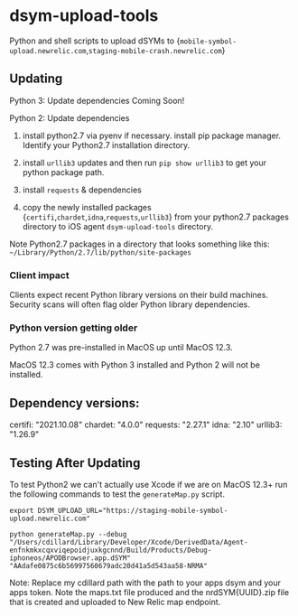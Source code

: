 # dsym-upload-tools
Python and shell scripts to upload dSYMs to {`mobile-symbol-upload.newrelic.com`,`staging-mobile-crash.newrelic.com`}

## Updating

Python 3: Update dependencies
Coming Soon!

Python 2: Update dependencies
1) install python2.7 via pyenv if necessary. install pip package manager. Identify your Python2.7 installation directory.

2) install `urllib3` updates and then run `pip show urllib3` to get your python package path.
3) install `requests` & dependencies 
4) copy the newly installed packages {`certifi`,`chardet`,`idna`,`requests`,`urllib3`} from your python2.7 packages directory to iOS agent `dsym-upload-tools` directory.

Note Python2.7 packages in a directory that looks something like this: `~/Library/Python/2.7/lib/python/site-packages` 

### Client impact
Clients expect recent Python library versions on their build machines. Security scans will often flag older Python library dependencies.

### Python version getting older
Python 2.7 was pre-installed in MacOS up until MacOS 12.3.

MacOS 12.3 comes with Python 3 installed and Python 2 will not be installed.

## Dependency versions:

certifi:  "2021.10.08"
chardet:  "4.0.0"
requests: "2.27.1"
idna:     "2.10"
urllib3:  "1.26.9"


## Testing After Updating

To test Python2 we can't actually use Xcode if we are on MacOS 12.3+  run the following commands to test the `generateMap.py` script.

```
export DSYM_UPLOAD_URL="https://staging-mobile-symbol-upload.newrelic.com"

python generateMap.py --debug "/Users/cdillard/Library/Developer/Xcode/DerivedData/Agent-enfnkmkxcqxviqepoidjuxkgcnnd/Build/Products/Debug-iphoneos/APODBrowser.app.dSYM" "AAdafe0875c6b56997560679adc20d41a5d543aa58-NRMA"
```
Note: Replace my cdillard path with the path to your apps dsym and your apps token. 
Note the maps.txt file produced and the nrdSYM{UUID}.zip file that is created and uploaded to New Relic map endpoint.